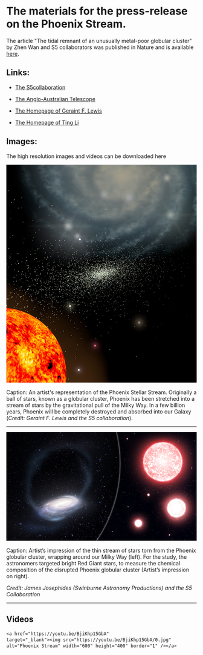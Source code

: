 # The materials for the press-release on the Phoenix Stream.

The article "The tidal remnant of an unusually metal-poor globular cluster" by Zhen Wan and S5​ collaborators was published in Nature and is available [here](https://www.nature.com/articles/s41586-020-2483-6). 

## Links:

- [The S5​ collaboration](https://s5collab.github.io)

- [The Anglo-Australian Telescope](https://www.aao.gov.au/about-us/anglo-australian-telescope)

- [The Homepage of Geraint F. Lewis](http://www.physics.usyd.edu.au/~gfl/Home.html)

- [The Homepage of Ting Li](https://sazabi4.github.io)

## Images:

The high resolution images and videos can be downloaded here



![Phoenix_Artist_Rep](./Images_Videos/Phoenix_Artist_Rep.jpg)

Caption: An artist's representation of the Phoenix Stellar Stream. Originally a ball of stars, known as a globular cluster, Phoenix has been stretched into a stream of stars by the gravitational pull of the Milky Way. In a few billion years, Phoenix will be completely destroyed and absorbed into our Galaxy (*Credit: Geraint F. Lewis and the S5 collaboration*).

---

![Phoenix_Stream_Artist_Rep](./Images_Videos/Phoenix_Stream_Artist_Rep.jpg)

Caption: Artist’s impression of the thin stream of stars torn from the Phoenix globular cluster, wrapping around our Milky Way (left). For the study, the astronomers targeted bright Red Giant stars, to measure the chemical composition of the disrupted Phoenix globular cluster (Artist’s impression on right).

*Credit: James Josephides (Swinburne Astronomy Productions) and the S5 Collaboration*

----

## Videos

```
<a href="https://youtu.be/BjiKhp15GbA"
target="_blank"><img src="https://youtu.be/BjiKhp15GbA/0.jpg"
alt="Phoenix Stream" width="600" height="400" border="1" /></a>
```

